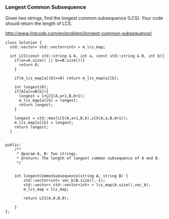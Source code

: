 ### Longest Common Subsequence

Given two strings, find the longest common subsequence (LCS).
Your code should return the length of LCS.

http://www.lintcode.com/en/problem/longest-common-subsequence/

```
class Solution {
  std::vector< std::vector<int> > m_lcs_map;

  int LCS(const std::string & A, int a, const std::string & B, int b){
    if(a>=A.size() || b>=B.size()){
      return 0;
    }

    if(m_lcs_map[a][b]>=0) return m_lcs_map[a][b];

    int longest(0);
    if(A[a]==B[b]){
      longest = 1+LCS(A,a+1,B,b+1);
      m_lcs_map[a][b] = longest;
      return longest;
    }

    longest = std::max(LCS(A,a+1,B,b),LCS(A,a,B,b+1));
    m_lcs_map[a][b] = longest;
    return longest;
  }


public:
    /**
     * @param A, B: Two strings.
     * @return: The length of longest common subsequence of A and B.
     */
     
     
    int longestCommonSubsequence(string A, string B) {
        std::vector<int> vec_b(B.size(),-1);
        std::vector< std::vector<int> > lcs_map(A.size(),vec_b);
        m_lcs_map = lcs_map;

        return LCS(A,0,B,0);

    }
};

```